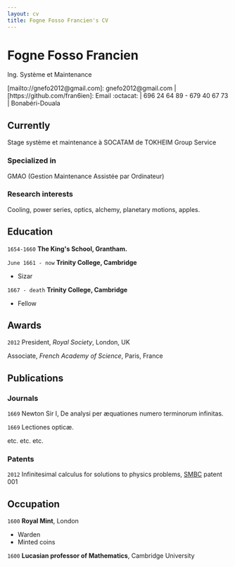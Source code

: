 ```yaml
---
layout: cv
title: Fogne Fosso Francien's CV
---
```

# Fogne Fosso Francien
Ing. Système et Maintenance

<div id="webaddress">
[mailto://gnefo2012@gmail.com]: gnefo2012@gmail.com
| [https://github.com/fran6ien]: Email :octacat:
| 696 24 64 89 - 679 40 67 73
| Bonabéri-Douala
</div>


## Currently

Stage système et maintenance à SOCATAM de TOKHEIM Group Service

### Specialized in

GMAO (Gestion Maintenance Assistée par Ordinateur)


### Research interests

Cooling, power series, optics, alchemy, planetary motions, apples.


## Education

`1654-1660`
__The King's School, Grantham.__

`June 1661 - now`
__Trinity College, Cambridge__

- Sizar

`1667 - death`
__Trinity College, Cambridge__

- Fellow



## Awards

`2012`
President, *Royal Society*, London, UK

Associate, *French Academy of Science*, Paris, France



## Publications

<!-- A list is also available [online](http://scholar.google.co.uk/citations?user=LTOTl0YAAAAJ) -->

### Journals

`1669`
Newton Sir I, De analysi per æquationes numero terminorum infinitas. 

`1669`
Lectiones opticæ.

etc. etc. etc.

### Patents

`2012`
Infinitesimal calculus for solutions to physics problems, [SMBC](http://www.techdirt.com/articles/20121011/09312820678/if-patents-had-been-around-time-newton.shtml) patent 001


## Occupation

`1600`
__Royal Mint__, London

- Warden
- Minted coins

`1600`
__Lucasian professor of Mathematics__, Cambridge University



<!-- ### Footer

Last updated: May 2013 -->


